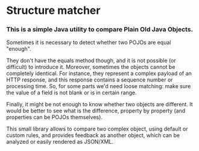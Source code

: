 # Structure matcher

### This is a simple Java utility to compare Plain Old Java Objects.

Sometimes it is necessary to detect whether two POJOs are equal "enough".

They don't have the equals method though, and it is not possible (or difficult) to introduce it.
Moreover, sometimes the objects cannot be completely identical. For instance, they represent a complex payload of an HTTP response,
and this response contains a sequence number or processing time. So, for some parts we'd need loose matching: make sure the value
of a field is not blank or is in certain range.

Finally, it might be not enough to know whether two objects are different. It would be better to see what is the difference, property by property (and
properties can be POJOs themselves).

This small library allows to compare two complex object, using default or custom rules, and provides feedback as another object,
which can be analyzed or easily rendered as JSON/XML.


